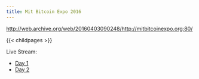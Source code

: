 ```yaml
---
title: Mit Bitcoin Expo 2016
---
```

http://web.archive.org/web/20160403090248/http://mitbitcoinexpo.org:80/

{{< childpages >}}

Live Stream:
- [Day 1](https://www.youtube.com/watch?v=UVuUZm4l-ss)
- [Day 2](https://www.youtube.com/watch?v=OGIMXTtD0Sk)